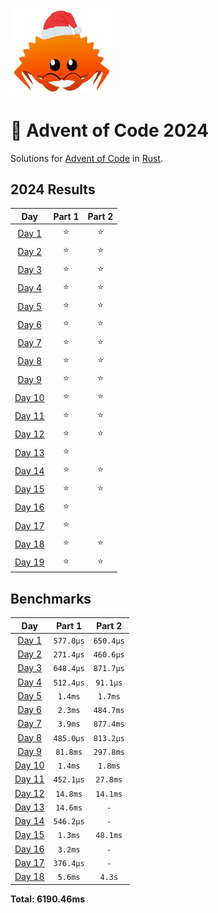 <img src="./.assets/christmas_ferris.png" width="164">

# 🎄 Advent of Code 2024

Solutions for [Advent of Code](https://adventofcode.com/) in [Rust](https://www.rust-lang.org/).

<!--- advent_readme_stars table --->
## 2024 Results

| Day | Part 1 | Part 2 |
| :---: | :---: | :---: |
| [Day 1](https://adventofcode.com/2024/day/1) | ⭐ | ⭐ |
| [Day 2](https://adventofcode.com/2024/day/2) | ⭐ | ⭐ |
| [Day 3](https://adventofcode.com/2024/day/3) | ⭐ | ⭐ |
| [Day 4](https://adventofcode.com/2024/day/4) | ⭐ | ⭐ |
| [Day 5](https://adventofcode.com/2024/day/5) | ⭐ | ⭐ |
| [Day 6](https://adventofcode.com/2024/day/6) | ⭐ | ⭐ |
| [Day 7](https://adventofcode.com/2024/day/7) | ⭐ | ⭐ |
| [Day 8](https://adventofcode.com/2024/day/8) | ⭐ | ⭐ |
| [Day 9](https://adventofcode.com/2024/day/9) | ⭐ | ⭐ |
| [Day 10](https://adventofcode.com/2024/day/10) | ⭐ | ⭐ |
| [Day 11](https://adventofcode.com/2024/day/11) | ⭐ | ⭐ |
| [Day 12](https://adventofcode.com/2024/day/12) | ⭐ | ⭐ |
| [Day 13](https://adventofcode.com/2024/day/13) | ⭐ |   |
| [Day 14](https://adventofcode.com/2024/day/14) | ⭐ | ⭐ |
| [Day 15](https://adventofcode.com/2024/day/15) | ⭐ | ⭐ |
| [Day 16](https://adventofcode.com/2024/day/16) | ⭐ |   |
| [Day 17](https://adventofcode.com/2024/day/17) | ⭐ |   |
| [Day 18](https://adventofcode.com/2024/day/18) | ⭐ | ⭐ |
| [Day 19](https://adventofcode.com/2024/day/19) | ⭐ | ⭐ |
<!--- advent_readme_stars table --->

<!--- benchmarking table --->
## Benchmarks

| Day | Part 1 | Part 2 |
| :---: | :---: | :---:  |
| [Day 1](./src/bin/01.rs) | `577.0µs` | `650.4µs` |
| [Day 2](./src/bin/02.rs) | `271.4µs` | `460.6µs` |
| [Day 3](./src/bin/03.rs) | `648.4µs` | `871.7µs` |
| [Day 4](./src/bin/04.rs) | `512.4µs` | `91.1µs` |
| [Day 5](./src/bin/05.rs) | `1.4ms` | `1.7ms` |
| [Day 6](./src/bin/06.rs) | `2.3ms` | `484.7ms` |
| [Day 7](./src/bin/07.rs) | `3.9ms` | `877.4ms` |
| [Day 8](./src/bin/08.rs) | `485.0µs` | `813.2µs` |
| [Day 9](./src/bin/09.rs) | `81.8ms` | `297.8ms` |
| [Day 10](./src/bin/10.rs) | `1.4ms` | `1.8ms` |
| [Day 11](./src/bin/11.rs) | `452.1µs` | `27.8ms` |
| [Day 12](./src/bin/12.rs) | `14.8ms` | `14.1ms` |
| [Day 13](./src/bin/13.rs) | `14.6ms` | `-` |
| [Day 14](./src/bin/14.rs) | `546.2µs` | `-` |
| [Day 15](./src/bin/15.rs) | `1.3ms` | `48.1ms` |
| [Day 16](./src/bin/16.rs) | `3.2ms` | `-` |
| [Day 17](./src/bin/17.rs) | `376.4µs` | `-` |
| [Day 18](./src/bin/18.rs) | `5.6ms` | `4.3s` |

**Total: 6190.46ms**
<!--- benchmarking table --->




